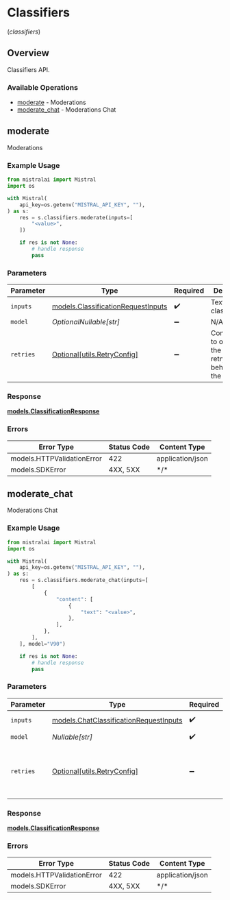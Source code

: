 # Classifiers
(*classifiers*)

## Overview

Classifiers API.

### Available Operations

* [moderate](#moderate) - Moderations
* [moderate_chat](#moderate_chat) - Moderations Chat

## moderate

Moderations

### Example Usage

```python
from mistralai import Mistral
import os

with Mistral(
    api_key=os.getenv("MISTRAL_API_KEY", ""),
) as s:
    res = s.classifiers.moderate(inputs=[
        "<value>",
    ])

    if res is not None:
        # handle response
        pass

```

### Parameters

| Parameter                                                                         | Type                                                                              | Required                                                                          | Description                                                                       |
| --------------------------------------------------------------------------------- | --------------------------------------------------------------------------------- | --------------------------------------------------------------------------------- | --------------------------------------------------------------------------------- |
| `inputs`                                                                          | [models.ClassificationRequestInputs](../../models/classificationrequestinputs.md) | :heavy_check_mark:                                                                | Text to classify.                                                                 |
| `model`                                                                           | *OptionalNullable[str]*                                                           | :heavy_minus_sign:                                                                | N/A                                                                               |
| `retries`                                                                         | [Optional[utils.RetryConfig]](../../models/utils/retryconfig.md)                  | :heavy_minus_sign:                                                                | Configuration to override the default retry behavior of the client.               |

### Response

**[models.ClassificationResponse](../../models/classificationresponse.md)**

### Errors

| Error Type                 | Status Code                | Content Type               |
| -------------------------- | -------------------------- | -------------------------- |
| models.HTTPValidationError | 422                        | application/json           |
| models.SDKError            | 4XX, 5XX                   | \*/\*                      |

## moderate_chat

Moderations Chat

### Example Usage

```python
from mistralai import Mistral
import os

with Mistral(
    api_key=os.getenv("MISTRAL_API_KEY", ""),
) as s:
    res = s.classifiers.moderate_chat(inputs=[
        [
            {
                "content": [
                    {
                        "text": "<value>",
                    },
                ],
            },
        ],
    ], model="V90")

    if res is not None:
        # handle response
        pass

```

### Parameters

| Parameter                                                                                 | Type                                                                                      | Required                                                                                  | Description                                                                               |
| ----------------------------------------------------------------------------------------- | ----------------------------------------------------------------------------------------- | ----------------------------------------------------------------------------------------- | ----------------------------------------------------------------------------------------- |
| `inputs`                                                                                  | [models.ChatClassificationRequestInputs](../../models/chatclassificationrequestinputs.md) | :heavy_check_mark:                                                                        | Chat to classify                                                                          |
| `model`                                                                                   | *Nullable[str]*                                                                           | :heavy_check_mark:                                                                        | N/A                                                                                       |
| `retries`                                                                                 | [Optional[utils.RetryConfig]](../../models/utils/retryconfig.md)                          | :heavy_minus_sign:                                                                        | Configuration to override the default retry behavior of the client.                       |

### Response

**[models.ClassificationResponse](../../models/classificationresponse.md)**

### Errors

| Error Type                 | Status Code                | Content Type               |
| -------------------------- | -------------------------- | -------------------------- |
| models.HTTPValidationError | 422                        | application/json           |
| models.SDKError            | 4XX, 5XX                   | \*/\*                      |
